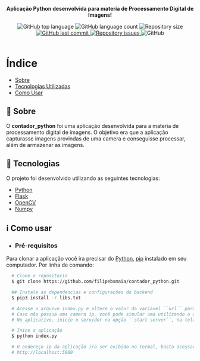 <div align="center">
  
  <b>Aplicação Python desenvolvida para materia de Processamento Digital de Imagens!</b>

<!--  Shields -->
   <img alt="GitHub top language" src="https://img.shields.io/github/languages/top/filipebsmaia/contador_python">

  <img alt="GitHub language count" src="https://img.shields.io/github/languages/count/filipebsmaia/contador_python">

  <img alt="Repository size" src="https://img.shields.io/github/repo-size/filipebsmaia/contador_python">
  <a href="https://github.com/filipebsmaia/contador_python/commits/master">
    <img alt="GitHub last commit" src="https://img.shields.io/github/last-commit/filipebsmaia/contador_python">
  </a>

  <a href="https://github.com/filipebsmaia/contador_python/issues">
    <img alt="Repository issues" src="https://img.shields.io/github/issues/filipebsmaia/contador_python">
  </a>

  <img alt="GitHub" src="https://img.shields.io/github/license/filipebsmaia/contador_python">
<!--  Shields -->
</div>
</br>

# Índice

- [Sobre](#sobre)
- [Tecnologias Utilizadas](#tecnologias)
- [Como Usar](#como-usar)

<a id="sobre"></a>

## :bookmark: Sobre

<p>
O <strong>contador_python</strong> foi uma aplicação desenvolvida para a materia de processamento digital de imagens. O objetivo era que a aplicação capturasse imagens provindas de uma camera e conseguisse processar, além de armazenar as imagens.
<p>

<a id="tecnologias"></a>

## :rocket: Tecnologias

O projeto foi desenvolvido utilizando as seguintes tecnologias:

- [Python](https://www.python.org/)
- [Flask](https://flask.palletsprojects.com/en/2.2.x/)
- [OpenCV](https://docs.opencv.org/4.x/d6/d00/tutorial_py_root.htmlhttps://nodejs.org/en/)
- [Numpy](https://numpy.org/)

<a id="como-usar"></a>

## :information_source: Como usar

- ### **Pré-requisitos**

Para clonar a aplicação você ira precisar do [Python](https://www.python.org/), [pip](https://pypi.org/project/pip/) instalado em seu computador.
Por linha de comando:

```sh
  # Clone o repósitorio
  $ git clone https://github.com/filipebsmaia/contador_python.git

  ## Instale as dependencias e configurações do backend
  $ pip3 install -r libs.txt

  # Acesse o arquivo index.py e altere o valor da variavel ``url`` para o endereço de sua camera ip
  # Caso não possua uma camera ip, você pode simular uma utilizando o aplicativo IPWEBCAM disponível para android, neste caso é necessário que o dispositivo e a aplicativo estejam na mesma rede.
  # No aplicativo, inicie o servidor na opção ``start server``, na tela ira ser exibido o ip no qual a aplicação está rodando, para esse aplicativo a url se dá por http://${IP_V4}:${PORTA}/video, onde ${IP_V4} é o endereço ip da camera e a ${PORTA} é a porta (normalmente 8080 ou 8088).

  # Inice a aplicação
  $ python index.py

  # O endereço ip da aplicação ira ser exibido no termal, basta acessar ou utilizar o ip abaixo
  # http://localhost:5000


```

</div>
